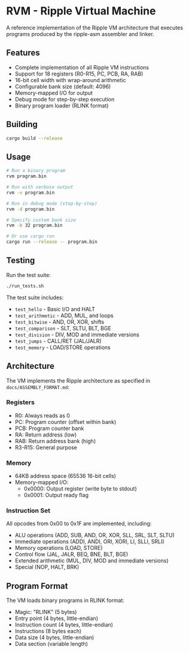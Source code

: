 # RVM - Ripple Virtual Machine

A reference implementation of the Ripple VM architecture that executes programs produced by the ripple-asm assembler and linker.

## Features

- Complete implementation of all Ripple VM instructions
- Support for 18 registers (R0-R15, PC, PCB, RA, RAB)
- 16-bit cell width with wrap-around arithmetic  
- Configurable bank size (default: 4096)
- Memory-mapped I/O for output
- Debug mode for step-by-step execution
- Binary program loader (RLINK format)

## Building

```bash
cargo build --release
```

## Usage

```bash
# Run a binary program
rvm program.bin

# Run with verbose output
rvm -v program.bin

# Run in debug mode (step-by-step)
rvm -d program.bin

# Specify custom bank size
rvm -b 32 program.bin

# Or use cargo run
cargo run --release -- program.bin
```

## Testing

Run the test suite:

```bash
./run_tests.sh
```

The test suite includes:
- `test_hello` - Basic I/O and HALT
- `test_arithmetic` - ADD, MUL, and loops
- `test_bitwise` - AND, OR, XOR, shifts
- `test_comparison` - SLT, SLTU, BLT, BGE
- `test_division` - DIV, MOD and immediate versions
- `test_jumps` - CALL/RET (JAL/JALR)
- `test_memory` - LOAD/STORE operations

## Architecture

The VM implements the Ripple architecture as specified in `docs/ASSEMBLY_FORMAT.md`:

### Registers
- R0: Always reads as 0
- PC: Program counter (offset within bank)
- PCB: Program counter bank
- RA: Return address (low)
- RAB: Return address bank (high)
- R3-R15: General purpose

### Memory
- 64KB address space (65536 16-bit cells)
- Memory-mapped I/O:
  - 0x0000: Output register (write byte to stdout)
  - 0x0001: Output ready flag

### Instruction Set
All opcodes from 0x00 to 0x1F are implemented, including:
- ALU operations (ADD, SUB, AND, OR, XOR, SLL, SRL, SLT, SLTU)
- Immediate operations (ADDI, ANDI, ORI, XORI, LI, SLLI, SRLI)
- Memory operations (LOAD, STORE)
- Control flow (JAL, JALR, BEQ, BNE, BLT, BGE)
- Extended arithmetic (MUL, DIV, MOD and immediate versions)
- Special (NOP, HALT, BRK)

## Program Format

The VM loads binary programs in RLINK format:
- Magic: "RLINK" (5 bytes)
- Entry point (4 bytes, little-endian)
- Instruction count (4 bytes, little-endian)
- Instructions (8 bytes each)
- Data size (4 bytes, little-endian)
- Data section (variable length)